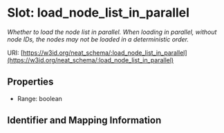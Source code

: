 # Slot: load_node_list_in_parallel
_Whether to load the node list in parallel. When loading in parallel, without node IDs, the nodes may not be loaded in a deterministic order._


URI: [https://w3id.org/neat_schema/:load_node_list_in_parallel](https://w3id.org/neat_schema/:load_node_list_in_parallel)



<!-- no inheritance hierarchy -->


## Properties

 * Range: boolean



## Identifier and Mapping Information





